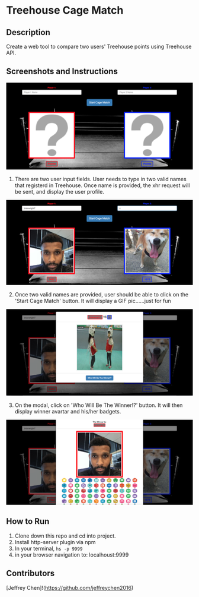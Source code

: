 # Treehouse Cage Match

## Description

Create a web tool to compare two users' Treehouse points using Treehouse API.

## Screenshots and Instructions
![Webpage](https://raw.githubusercontent.com/jeffreychen2016/treehouse_cage_match/master/imgs/Screen%20Shot%202018-04-15%20at%209.54.36%20AM.png)

1. There are two user input fields. User needs to type in two valid names that registerd in Treehouse. Once name is provided, the xhr request will be sent, and display the user profile.

![Webpage](https://raw.githubusercontent.com/jeffreychen2016/treehouse_cage_match/master/imgs/Screen%20Shot%202018-04-15%20at%209.55.05%20AM.png)

2. Once two valid names are provided, user should be able to click on the 'Start Cage Match' button. It will display a GIF pic......just for fun

![Webpage](https://raw.githubusercontent.com/jeffreychen2016/treehouse_cage_match/master/imgs/Screen%20Shot%202018-04-15%20at%209.55.14%20AM.png)

3. On the modal, click on 'Who Will Be The Winner!?' button. It will then display winner avartar and his/her badgets.

![Webpage](https://raw.githubusercontent.com/jeffreychen2016/treehouse_cage_match/master/imgs/Screen%20Shot%202018-04-15%20at%209.55.29%20AM.png)

## How to Run
1. Clone down this repo and cd into project.
1. Install http-server plugin via npm
1. In your terminal,
 ```hs -p 9999``` 
1. in your browser navigation to: localhoust:9999

## Contributors
[Jeffrey Chen]!(https://github.com/jeffreychen2016)
